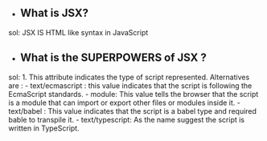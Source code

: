 - ## What is JSX? <br/>
sol: JSX IS HTML like syntax in JavaScript <br/>
- ## What is the SUPERPOWERS of JSX ? <br/>
sol: 1. This attribute indicates the type of script represented.
     Alternatives are :
     - text/ecmascript : this value indicates that the script is following the EcmaScript standards.
     - module: This value tells the browser that the script is a module that can import or export other files or modules inside it.
     - text/babel : This value indicates that the script is a babel type and required bable to transpile it.
     - text/typescript: As the name suggest the script is written in TypeScript.
